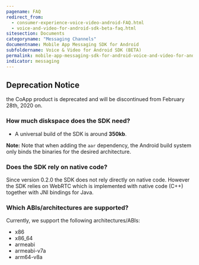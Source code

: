 ```yaml
---
pagename: FAQ
redirect_from:
  - consumer-experience-voice-video-android-FAQ.html
  - voice-and-video-for-android-sdk-beta-faq.html
sitesection: Documents
categoryname: "Messaging Channels"
documentname: Mobile App Messaging SDK for Android
subfoldername: Voice & Video for Android SDK (BETA)
permalink: mobile-app-messaging-sdk-for-android-voice-and-video-for-android-sdk-beta-faq.html
indicator: messaging
---
```


<div class="important">
<h2>Deprecation Notice</h2>

the CoApp product is deprecated and will be discontinued from February 28th, 2020 on.
</div>

### How much diskspace does the SDK need?

* A universal build of the SDK is around **350kb**.

**Note:** Note that when adding the `aar` dependency, the Android build system only binds the binaries for the desired architecture.

### Does the SDK rely on native code?

Since version 0.2.0 the SDK does not rely directly on native code. However the SDK relies on WebRTC which
is implemented with native code (C++) together with JNI bindings for Java.

### Which ABIs/architectures are supported?

Currently, we support the following architectures/ABIs:

* x86
* x86_64
* armeabi
* armeabi-v7a
* arm64-v8a

